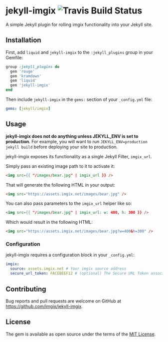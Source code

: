 # jekyll-imgix ![Travis Build Status](https://travis-ci.org/imgix/jekyll-imgix.svg)

A simple Jekyll plugin for rolling imgix functionality into your Jekyll site.

## Installation

First, add `liquid` and `jekyll-imgix` to the `:jekyll_plugins` group in your Gemfile:

``` ruby
group :jekyll_plugins do
  gem 'rouge'
  gem 'kramdown'
  gem 'liquid'
  gem 'jekyll-imgix'
end
```

Then include `jekyll-imgix` in the `gems:` section of your `_config.yml` file:

``` yaml
gems: [jekyll/imgix]
```

## Usage

**jekyll-imgix does not do anything unless JEKYLL_ENV is set to production**. For example,
you will want to run `JEKYLL_ENV=production jekyll build` before deploying your site to
production.

jekyll-imgix exposes its functionality as a single Jekyll Filter, `imgix_url`.

Simply pass an existing image path to it to activate it:

```html
<img src={{ "/images/bear.jpg" | imgix_url }} />
```

That will generate the following HTML in your output:

```html
<img src="https://assets.imgix.net/images/bear.jpg" />
```

You can also pass parameters to the `imgix_url` helper like so:

```html
<img src={{ "/images/bear.jpg" | imgix_url: w: 400, h: 300 }} />
```

Which would result in the following HTML:

```html
<img src="https://assets.imgix.net/images/bear.jpg?w=400&h=300" />
```

### Configuration

jekyll-imgix requires a configuration block in your `_config.yml`:

```yaml
imgix:
  source: assets.imgix.net # Your imgix source address
  secure_url_token: FACEBEEF12 # (optional) The Secure URL Token associated with your source
```

## Contributing

Bug reports and pull requests are welcome on GitHub at https://github.com/imgix/jekyll-imgix.


## License

The gem is available as open source under the terms of the [MIT License](http://opensource.org/licenses/MIT).

